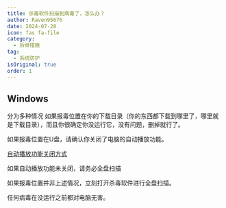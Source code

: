 ```yaml
---
title: 杀毒软件扫描到病毒了，怎么办？
author: Raven95676
date: 2024-07-28
icon: fas fa-file
category:
  - 后继措施
tag:
  - 系统防护
isOriginal: true
order: 1
---
```


## Windows

分为多种情况
如果报毒位置在你的下载目录（你的东西都下载到哪里了，哪里就是下载目录），而且你很确定你没运行它，没有问题，删掉就行了。

如果报毒位置在U盘，请确认你关闭了电脑的自动播放功能。

[自动播放功能关闭方式](https://zhuanlan.zhihu.com/p/340433965)

如果自动播放功能未关闭，请务必全盘扫描

如果报毒位置并非上述情况，立刻打开杀毒软件进行全盘扫描。

任何病毒在没运行之前都对电脑无害。
